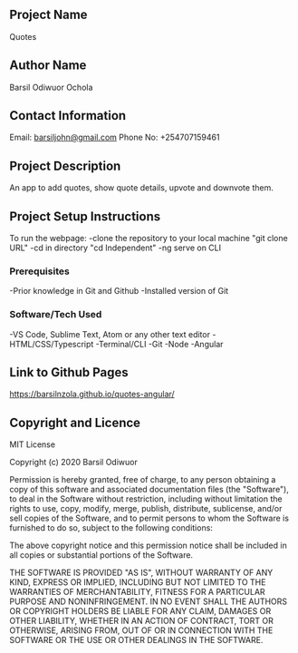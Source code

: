 ## Project Name
Quotes

## Author Name
Barsil Odiwuor Ochola

## Contact Information
Email: barsiljohn@gmail.com
Phone No: +254707159461

## Project Description
An app to add quotes, show quote details, upvote and downvote them.

## Project Setup Instructions
To run the webpage:
-clone the repository to your local machine "git clone URL"
-cd in directory "cd Independent"
-ng serve on CLI

### Prerequisites
-Prior knowledge in Git and Github
-Installed version of Git

### Software/Tech Used
-VS Code, Sublime Text, Atom or any other text editor
-HTML/CSS/Typescript
-Terminal/CLI
-Git
-Node
-Angular

## Link to Github Pages
https://barsilnzola.github.io/quotes-angular/

## Copyright and Licence
MIT License

Copyright (c) 2020 Barsil Odiwuor

Permission is hereby granted, free of charge, to any person obtaining a copy
of this software and associated documentation files (the "Software"), to deal
in the Software without restriction, including without limitation the rights
to use, copy, modify, merge, publish, distribute, sublicense, and/or sell
copies of the Software, and to permit persons to whom the Software is
furnished to do so, subject to the following conditions:

The above copyright notice and this permission notice shall be included in all
copies or substantial portions of the Software.

THE SOFTWARE IS PROVIDED "AS IS", WITHOUT WARRANTY OF ANY KIND, EXPRESS OR
IMPLIED, INCLUDING BUT NOT LIMITED TO THE WARRANTIES OF MERCHANTABILITY,
FITNESS FOR A PARTICULAR PURPOSE AND NONINFRINGEMENT. IN NO EVENT SHALL THE
AUTHORS OR COPYRIGHT HOLDERS BE LIABLE FOR ANY CLAIM, DAMAGES OR OTHER
LIABILITY, WHETHER IN AN ACTION OF CONTRACT, TORT OR OTHERWISE, ARISING FROM,
OUT OF OR IN CONNECTION WITH THE SOFTWARE OR THE USE OR OTHER DEALINGS IN THE
SOFTWARE.